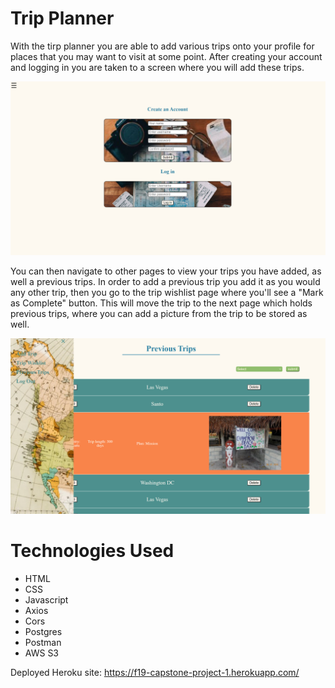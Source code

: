 # Trip Planner

With the tirp planner you are able to add various trips onto your profile for places that you may want to visit at some point. After creating your account and logging in you are taken to a screen where you will add these trips. 

![Trip Planner Homepage](/pics/homepage.png)

You can then navigate to other pages to view your trips you have added, as well a previous trips. In order to add a previous trip you add it as you would any other trip, then you go to the trip wishlist page where you'll see a "Mark as Complete" button. This will move the trip to the next page which holds previous trips, where you can add a picture from the trip to be stored as well.

![Previous Trips](/pics/PrevTrips.png)

# Technologies Used
* HTML
* CSS
* Javascript
* Axios
* Cors
* Postgres
* Postman
* AWS S3



Deployed Heroku site: https://f19-capstone-project-1.herokuapp.com/